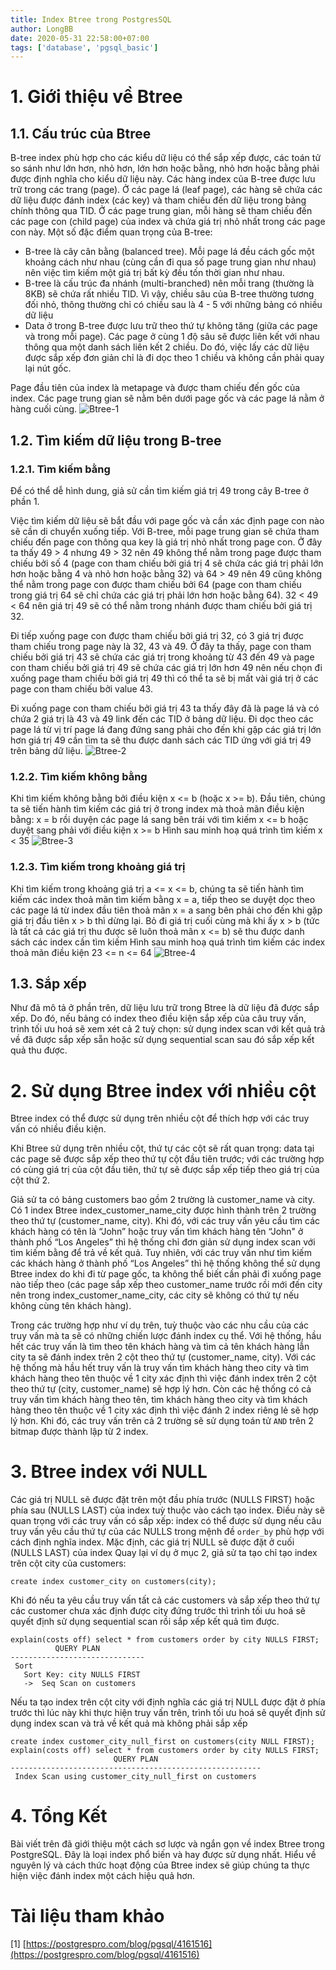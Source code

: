 ```yaml
---
title: Index Btree trong PostgresSQL
author: LongBB
date: 2020-05-31 22:58:00+07:00
tags: ['database', 'pgsql_basic']
---
```


# 1. Giới thiệu về Btree
## 1.1. Cấu trúc của Btree
B-tree index phù hợp cho các kiểu dữ liệu có thể sắp xếp được, các toán tử so sánh như lớn hơn, nhỏ hơn, lớn hơn hoặc bằng, nhỏ hơn hoặc bằng phải được định nghĩa cho kiểu dữ liệu này.
Các hàng index của B-tree được lưu trữ trong các trang (page). Ở các page lá (leaf page), các hàng sẽ chứa các dữ liệu được đánh index (các key) và tham chiếu đến dữ liệu trong bảng chính thông qua TID. Ở các page trung gian, mỗi hàng sẽ tham chiếu đến các page con (child page) của index và chứa giá trị nhỏ nhất trong các page con này.
Một số đặc điểm quan trọng của B-tree:

- B-tree là cây cân bằng (balanced  tree). Mỗi page lá đều cách gốc một khoảng cách như nhau (cùng cần đi qua số page trung gian như nhau) nên việc tìm kiếm một giá trị bất kỳ đều tốn thời gian như nhau.
- B-tree là cấu trúc đa nhánh (multi-branched) nên mỗi trang (thường là 8KB) sẽ chứa rất nhiều TID. Vì vậy, chiều sâu của B-tree thường tương đối nhỏ, thông thường chỉ có chiều sau là 4 - 5 với những bảng có nhiều dữ liệu
- Data ở trong B-tree được lưu trữ theo thứ tự không tăng (giữa các page và trong mỗi page). Các page ở cùng 1 độ sâu sẽ được liên kết với nhau thông qua một danh sách liên kết 2 chiều. Do đó, việc lấy các dữ liệu được sắp xếp đơn giản chỉ là đi dọc theo 1 chiều và không cần phải quay lại nút gốc.

Page đầu tiên của index là metapage và được tham chiếu đến gốc của index. Các page trung gian sẽ nằm bên dưới page gốc và các page lá nằm ở hàng cuối cùng.
![Btree-1](https://postgrespro.com/media/2019/05/23/i4_001.png)
## 1.2. Tìm kiếm dữ liệu trong B-tree
### 1.2.1. Tìm kiếm bằng
Để có thể dễ hình dung, giả sử cần tìm kiếm giá trị 49 trong cây B-tree ở phần 1.

Việc tìm kiếm dữ liệu sẽ bắt đầu với page gốc và cần xác định page con nào sẽ cần di chuyển xuống tiếp. Với B-tree, mỗi page trung gian sẽ chứa tham chiếu đến page con thông qua key là giá trị nhỏ nhất trong page con. Ở đây ta thấy 49 > 4 nhưng 49 > 32 nên 49 không thể nằm trong page được tham chiếu bởi số 4 (page con tham chiếu bởi giá trị 4 sẽ chứa các giá trị phải lớn hơn hoặc bằng 4 và nhỏ hơn hoặc bằng 32) và 64 > 49 nên 49 cũng không thể nằm trong page con được tham chiếu bởi 64 (page con tham chiếu trong giá trị 64 sẽ chỉ chứa các giá trị phải lớn hơn hoặc bằng 64). 32 < 49 < 64 nên giá trị 49 sẽ có thể nằm trong nhánh được tham chiếu bởi giá trị 32.

Đi tiếp xuống page con được tham chiếu bởi giá trị 32, có 3 giá trị được tham chiếu trong page này là 32, 43 và 49. Ở đây ta thấy, page con tham chiếu bởi giá trị 43 sẽ chứa các giá trị trong khoảng từ 43 đến 49 và page con tham chiếu bởi giá trị 49 sẽ chứa các giá trị lớn hơn 49 nên nếu chọn đi xuống page tham chiếu bởi giá trị 49 thì có thể ta sẽ bị mất vài giá trị ở các page con tham chiếu bởi value 43.

Đi xuống page con tham chiếu bởi giá trị 43 ta thấy đây đã là page lá và có chứa 2 giá trị là 43 và 49 link đến các TID ở bảng dữ liệu. Đi dọc theo các page lá từ vị trí page lá đang đứng sang phải cho đến khi gặp các giá trị lớn hơn giá trị 49 cần tìm ta sẽ thu được danh sách các TID ứng với giá trị 49 trên bảng dữ liệu.
![Btree-2](https://postgrespro.com/media/2019/05/23/i4_002.png)
### 1.2.2. Tìm kiếm không bằng
Khi tìm kiếm không bằng bởi điều kiện x <= b (hoặc x >= b). Đầu tiên, chúng ta sẽ tiến hành tìm kiếm các giá trị ở trong index mà thoả mãn điều kiện bằng: x = b rồi duyện các page lá sang bên trái với tìm kiếm x <= b hoặc duyệt sang phải với điều kiện x >= b
Hình sau minh hoạ quá trình tìm kiếm x < 35
![Btree-3](https://postgrespro.com/media/2019/05/23/i4_003.png)
### 1.2.3. Tìm kiếm trong khoảng giá trị
Khi tìm kiếm trong khoảng giá trị a <= x <= b, chúng ta sẽ tiến hành tìm kiếm các index thoả mãn tìm kiếm bằng x = a, tiếp theo se duyệt dọc theo các page lá từ index đầu tiên thoả mãn x = a sang bên phải cho đến khi gặp giá trị đầu tiên x > b thì dừng lại. Bỏ đi giá trị cuối cùng mà khi ấy x > b (tức là tất cả các giá trị thu được sẽ luôn thoả mãn x <= b) sẽ thu được danh sách các index cần tìm kiếm
Hình sau minh hoạ quá trình tìm kiếm các index thoả mãn điều kiện 23 <= n <= 64
![Btree-4](https://postgrespro.com/media/2019/05/23/i4_004.png)
## 1.3. Sắp xếp
Như đã mô tả ở phần trên, dữ liệu lưu trữ trong Btree là dữ liệu đã được sắp xếp. Do đó, nếu bảng có index theo điều kiện sắp xếp của câu truy vấn, trình tối ưu hoá sẽ xem xét cả 2 tuỳ chọn: sử dụng index scan với kết quả trả về đã được sắp xếp sẵn hoặc sử dụng sequential scan sau đó sắp xếp kết quả thu được.
# 2. Sử dụng Btree index với nhiều cột
Btree index có thể được sử dụng trên nhiều cột để thích hợp với các truy vấn có nhiều điều kiện.

Khi Btree sử dụng trên nhiều cột, thứ tự các cột sẽ rất quan trọng: data tại các page sẽ được sắp xếp theo thứ tự cột đầu tiên trước; với các trường hợp có cùng giá trị của cột đầu tiên, thứ tự sẽ được sắp xếp tiếp theo giá trị của cột thứ 2.

Giả sử ta có bảng customers bao gồm 2 trường là customer_name và city. Có 1 index Btree index_customer_name_city được hình thành trên 2 trường theo thứ tự (customer_name, city). Khi đó, với các truy vấn yêu cầu tìm các khách hàng có tên là “John” hoặc truy vấn tìm khách hàng tên “John" ở thành phố “Los Angeles” thì hệ thống chỉ đơn giản sử dụng index scan với tìm kiếm bằng để trả về kết quả. Tuy nhiên, với các truy vấn như tìm kiếm các khách hàng ở thành phố “Los Angeles” thì hệ thống không thể sử dụng Btree index do khi đi từ page gốc, ta không thể biết cần phải đi xuống page nào tiếp theo (các page sắp xếp theo customer_name trước rồi mới đến city nên trong index_customer_name_city, các city sẽ không có thứ tự nếu không cùng tên khách hàng).

Trong các trường hợp như ví dụ trên, tuỳ thuộc vào các nhu cầu của các truy vấn mà ta sẽ có những chiến lược đánh index cụ thể. Với hệ thống, hầu hết các truy vấn là tìm theo tên khách hàng và tìm cả tên khách hàng lẫn city ta sẽ đánh index trên 2 cột theo thứ tự (customer_name, city). Với các hệ thống mà hầu hết truy vấn là truy vấn tìm khách hàng theo city và tìm khách hàng theo tên thuộc về 1 city xác định thì việc đánh index trên 2 cột theo thứ tự (city, customer_name) sẽ hợp lý hơn. Còn các hệ thống có cả truy vấn tìm khách hàng theo tên, tìm khách hàng theo city và tìm khách hàng theo tên thuộc về 1 city xác định thì việc đánh 2 index riêng lẻ sẽ hợp lý hơn. Khi đó, các truy vấn trên cả 2 trường sẽ sử dụng toán tử `AND` trên 2 bitmap được thành lập từ 2 index.
# 3. Btree index với NULL
Các giá trị NULL sẽ được đặt trên một đầu phía trước (NULLS FIRST) hoặc phía sau (NULLS LAST) của index tuỳ thuộc vào cách tạo index. Điều này sẽ quan trọng với các truy vấn có sắp xếp: index có thể được sử dụng nếu câu truy vấn yêu cầu thứ tự của các NULLS trong mệnh đề `order_by` phù hợp với cách định nghĩa index. Mặc định, các giá trị NULL sẽ được đặt ở cuối (NULLS LAST) của index
Quay lại ví dụ ở mục 2, giả sử ta tạo chỉ tạo index trên cột city của customers:
```
create index customer_city on customers(city);
```
Khi đó nếu ta yêu cầu truy vấn tất cả các customers và sắp xếp theo thứ tự các customer chưa xác định được city đứng trước thì trình tối ưu hoá sẽ quyết định sử dụng sequential scan rồi sắp xếp kết quả tìm được.
```
explain(costs off) select * from customers order by city NULLS FIRST;
          QUERY PLAN
------------------------------
 Sort
   Sort Key: city NULLS FIRST
   ->  Seq Scan on customers
```
Nếu ta tạo index trên cột city với định nghĩa các giá trị NULL được đặt ở phía trước thì lúc này khi thực hiện truy vấn trên, trình tối ưu hoá sẽ quyết định sử dụng index scan và trả về kết quả mà không phải sắp xếp
```
create index customer_city_null_first on customers(city NULL FIRST);
explain(costs off) select * from customers order by city NULLS FIRST;
                       QUERY PLAN
--------------------------------------------------------
 Index Scan using customer_city_null_first on customers
```
# 4. Tổng Kết
Bài viết trên đã giới thiệu một cách sơ lược và ngắn gọn về index Btree trong PostgreSQL. Đây là loại index phổ biến và hay được sử dụng nhất. Hiểu về nguyên lý và cách thức hoạt động của Btree index sẽ giúp chúng ta thực hiện việc đánh index một cách hiệu quả hơn.
# Tài liệu tham khảo
[1] [https://postgrespro.com/blog/pgsql/4161516](https://postgrespro.com/blog/pgsql/4161516)
